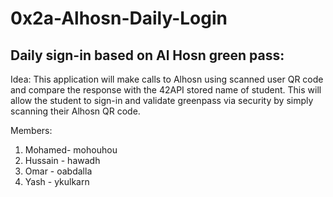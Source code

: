 # 0x2a-Alhosn-Daily-Login

## Daily sign-in based on Al Hosn green pass:

Idea: This application will make calls to Alhosn using scanned user QR code and compare the response with the 42API stored name of student. This will allow the student to sign-in and validate greenpass via security by simply scanning their Alhosn QR code.

Members:

1. Mohamed- mohouhou
2. Hussain - hawadh
3. Omar - oabdalla
4. Yash - ykulkarn
